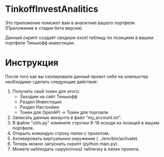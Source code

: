 # TinkoffInvestAnalitics
Это приложение поможет вам в аналитике вашего портфеля. (Приложение в стадии бета версии)


Данный скрипт создаёт сводную excel таблицу по позициям в вашем портфеле Тинькофф инвестиции.

# Инструкция
После того как вы скопировали данный проект себе на компьютер необходимо сделать следующие действия:

1. Получить свой токен для этого:
    - Заходим на сайт Тинькофф
    - Раздел Инвестиции
    - Раздел Настройки
    - Токен для OpenAPI -> Токен для торговли
2. Записать данные аккаунта в файл "my_account.txt".
3. В файле "utils.py" измените строчки 8-18 исходя из позиций в вашем портфеле.
4. Открыть командую строку папке с проектом.
5. Активировать виртуальное окружение (. ./env/bin/activate).
6. Теперь можно запускать скрипт (python main.py).
7. Можете наблюдать сырую(пока) табличку в папке проекта.